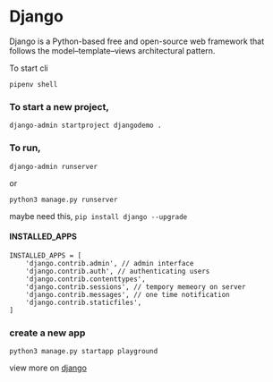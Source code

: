 # Django

Django is a Python-based free and open-source web framework that follows the model–template–views architectural pattern.

To start cli

```
pipenv shell
```

### To start a new project,

```.env
django-admin startproject djangodemo .
```

### To run,

```
django-admin runserver
```
or
```.env
python3 manage.py runserver
```
maybe need this, `pip install django --upgrade`


#### INSTALLED_APPS

```.env
INSTALLED_APPS = [
    'django.contrib.admin', // admin interface
    'django.contrib.auth', // authenticating users
    'django.contrib.contenttypes',
    'django.contrib.sessions', // tempory memeory on server
    'django.contrib.messages', // one time notification
    'django.contrib.staticfiles', 
]
```

### create a new app
```.env
python3 manage.py startapp playground
```

view more on [django](https://docs.djangoproject.com/en/3.2/intro/tutorial01/)
